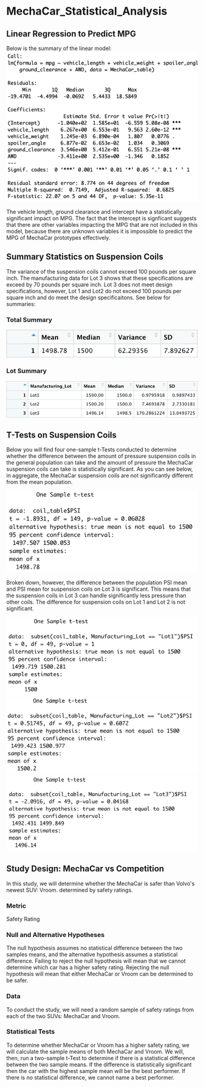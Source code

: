 # MechaCar_Statistical_Analysis

## Linear Regression to Predict MPG
Below is the summary of the linear model:
![summarize_linearmodel.png](https://github.com/liviblocker/MechaCar_Statistical_Analysis/blob/main/images/summarize_linearmodel.png)

The vehicle length, ground clearance and intercept have a statistically significant impact on MPG. The fact that the intercept is signficant suggests that there are other variables impacting the MPG that are not included in this model, because there are unknown variables it is impossible to predict the MPG of MechaCar prototypes effectively.

## Summary Statistics on Suspension Coils
The variance of the suspension coils cannot exceed 100 pounds per square inch. The manufacturing data for Lot 3 shows that these specifications are exceed by 70 pounds per square inch. Lot 3 does not meet design specifications, however, Lot 1 and Lot2 do not exceed 100 pounds per square inch and do meet the design specificaitons. See below for summaries:

### Total Summary
![total_summary.png](https://github.com/liviblocker/MechaCar_Statistical_Analysis/blob/main/images/total_summary.png)

### Lot Summary
![lot_summary.png](https://github.com/liviblocker/MechaCar_Statistical_Analysis/blob/main/images/lot_summary.png)

## T-Tests on Suspension Coils
Below you will find four one-sample t-Tests conducted to determine whether the difference between the amount of pressure suspension coils in the general population can take and the amount of pressure the MechaCar suspension coils can take is statistically significant. As you can see below, in aggregate, the MechaCar suspension coils are not significantly different from the mean population.

![t-test_total.png](https://github.com/liviblocker/MechaCar_Statistical_Analysis/blob/main/images/t-test_total.png)

Broken down, however, the difference between the population PSI mean and PSI mean for suspension coils on Lot 3 is significant. This means that the suspension coils in Lot 3 can handle significantly less pressure than other coils. The difference for suspension coils on Lot 1 and Lot 2 is not significant.

![t-test_Lot1.png](https://github.com/liviblocker/MechaCar_Statistical_Analysis/blob/main/images/t-test_Lot1.png)
![t-test_Lot2.png](https://github.com/liviblocker/MechaCar_Statistical_Analysis/blob/main/images/t-test_Lot2.png)
![t-test_Lot3.png](https://github.com/liviblocker/MechaCar_Statistical_Analysis/blob/main/images/t-test_Lot3.png)


## Study Design: MechaCar vs Competition
In this study, we will determine whether the MechaCar is safer than Volvo's newest SUV: Vroom. determined by safety ratings.

### Metric
Safety Rating

### Null and Alternative Hypotheses
The null hypothesis assumes no statistical difference between the two samples means, and the alternative hypothesis assumes a statistical difference. Failing to reject the null hypothesis will mean that we cannot determine which car has a higher safety rating. Rejecting the null hypothesis will mean that either MechaCar or Vroom can be determined to be safer.

### Data
To conduct the study, we will need a random sample of safety ratings from each of the two SUVs: MechaCar and Vroom.

### Statistical Tests
To determine whether MechaCar or Vroom has a higher safety rating, we will calculate the sample means of both MechaCar and Vroom. We will, then, run a two-sample t-Test to determine if there is a statistical difference between the two sample means. If the difference is statistically significant then the car with the highest sample mean will be the best performer. If there is no statistical difference, we cannot name a best performer.
